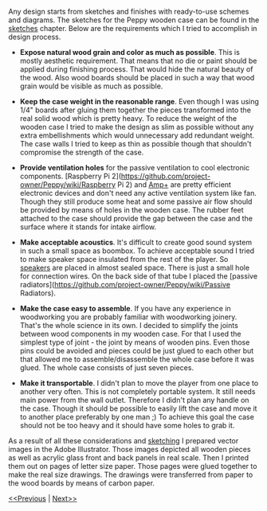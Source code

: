 Any design starts from sketches and finishes with ready-to-use schemes and diagrams. The sketches for the Peppy wooden case can be found in the [sketches](https://github.com/project-owner/Peppy/wiki/Sketches) chapter. Below are the requirements which I tried to accomplish in design process.

* **Expose natural wood grain and color as much as possible**. This is mostly aesthetic requirement. That means that no die or paint should be applied during finishing process. That would hide the natural beauty of the wood. Also wood boards should be placed in such a way that wood grain would be visible as much as possible.

* **Keep the case weight in the reasonable range**. Even though I was using 1/4" boards after gluing them together the pieces transformed into the real solid wood which is pretty heavy. To reduce the weight of the wooden case I tried to make the design as slim as possible without any extra embellishments which would unnecessary add redundant weight. The case walls I tried to keep as thin as possible though that shouldn't compromise the strength of the case. 

* **Provide ventilation holes** for the passive ventilation to cool electronic components. [Raspberry Pi 2](https://github.com/project-owner/Peppy/wiki/Raspberry Pi 2) and [Amp+](https://github.com/project-owner/Peppy/wiki/Amplifier) are pretty efficient electronic devices and don't need any active ventilation system like fan. Though they still produce some heat and some passive air flow should be provided by means of holes in the wooden case. The rubber feet attached to the case should provide the gap between the case and the surface where it stands for intake airflow. 

* **Make acceptable acoustics**. It's difficult to create good sound system in such a small space as boombox. To achieve acceptable sound I tried to make speaker space insulated from the rest of the player. So [speakers](https://github.com/project-owner/Peppy/wiki/Speakers) are placed in almost sealed space. There is just a small hole for connection wires. On the back side of that tube I placed the [passive radiators](https://github.com/project-owner/Peppy/wiki/Passive Radiators).

* **Make the case easy to assemble**. If you have any experience in woodworking you are probably familiar with woodworking joinery. That's the whole science in its own. I decided to simplify the joints between wood components in my wooden case. For that I used the simplest type of joint - the joint by means of wooden pins. Even those pins could be avoided and pieces could be just glued to each other but that allowed me to assemble/disassemble the whole case before it was glued. The whole case consists of just seven pieces.

* **Make it transportable**. I didn't plan to move the player from one place to another very often. This is not completely portable system. It still needs main power from the wall outlet. Therefore I didn't plan any handle on the case. Though it should be possible to easily lift the case and move it to another place preferably by one man ;) To achieve this goal the case should not be too heavy and it should have some holes to grab it.

As a result of all these considerations and [sketching](https://github.com/project-owner/Peppy/wiki/Sketches) I prepared vector images in the Adobe Illustrator. Those images depicted all wooden pieces as well as acrylic glass front and back panels in real scale. Then I printed them out on pages of letter size paper. Those pages were glued together to make the real size drawings. The drawings were transferred from paper to the wood boards by means of carbon paper.

[<<Previous](https://github.com/project-owner/Peppy/wiki/Woodware) | [Next>>](https://github.com/project-owner/Peppy/wiki/Sawing)